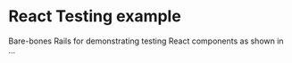 # React Testing example

Bare-bones Rails for demonstrating testing React components as shown in ...
